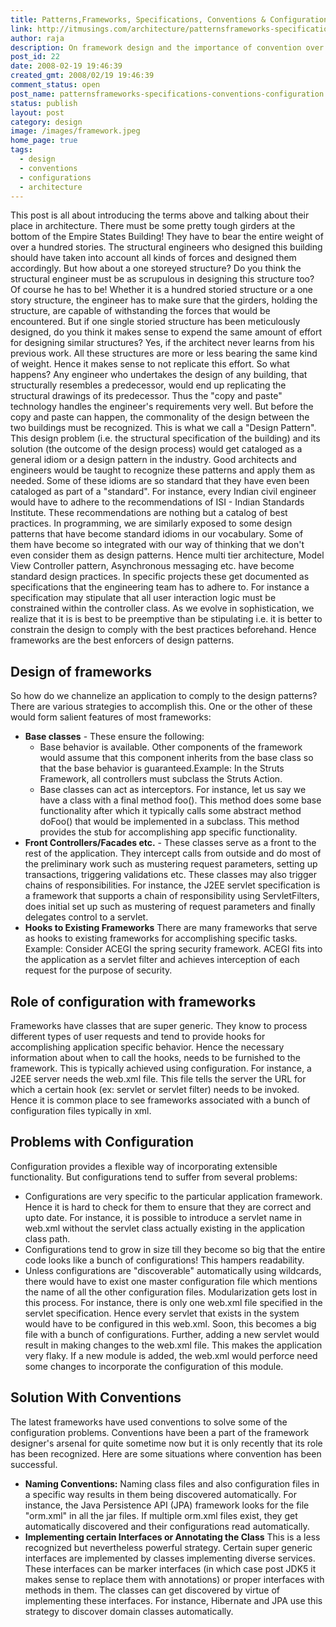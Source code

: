 ```yaml
---
title: Patterns,Frameworks, Specifications, Conventions & Configuration
link: http://itmusings.com/architecture/patternsframeworks-specifications-conventions-configuration
author: raja
description: On framework design and the importance of convention over (and in addition to)configuration
post_id: 22
date: 2008-02-19 19:46:39
created_gmt: 2008/02/19 19:46:39
comment_status: open
post_name: patternsframeworks-specifications-conventions-configuration
status: publish
layout: post
category: design
image: /images/framework.jpeg
home_page: true
tags:
  - design
  - conventions
  - configurations
  - architecture
---
```



This post is all about introducing the terms above and talking about their place in architecture. There must be some pretty tough girders at the bottom of the Empire States Building! They have to bear the entire weight of over a hundred stories. The structural engineers who designed this building should have taken into account all kinds of forces and designed them accordingly. But how about a one storeyed structure? Do you think the structural engineer must be as scrupulous in designing this structure too? Of course he has to be! Whether it is a hundred storied structure or a one story structure, the engineer has to make sure that the girders, holding the structure, are capable of withstanding the forces that would be encountered. But if one single storied structure has been meticulously designed, do you think it makes sense to expend the same amount of effort for designing similar structures? Yes, if the architect never learns from his previous work. All these structures are more or less bearing the same kind of weight. Hence it makes sense to not replicate this effort.  So what happens? Any engineer who undertakes the design of any building, that structurally resembles a predecessor, would end up replicating the structural drawings of its predecessor. Thus the "copy and paste" technology handles the engineer's requirements very well. But before the copy and paste can happen, the commonality of the design between the two buildings must be recognized. This is what we call a "Design Pattern". This design problem (i.e. the structural specification of the building) and its solution (the outcome of the design process) would get cataloged as a general idiom or a design pattern in the industry. Good architects and engineers would be taught to recognize these patterns and apply them as needed. Some of these idioms are so standard that they have even been cataloged as part of a "standard". For instance, every Indian civil engineer would have to adhere to the recommendations of ISI - Indian Standards Institute. These recommendations are nothing but a catalog of best practices. In programming, we are similarly exposed to some design patterns that have become standard idioms in our vocabulary. Some of them have become so integrated with our way of thinking that we don't even consider them as design patterns. Hence multi tier architecture, Model View Controller pattern, Asynchronous messaging etc. have become standard design practices. In specific projects these get documented as specifications that the engineering team has to adhere to. For instance a specification may stipulate that all user interaction logic must be constrained within the controller class. As we evolve in sophistication, we realize that it is is best to be preemptive than be stipulating i.e. it is better to constrain the design to comply with the best practices beforehand. Hence frameworks are the best enforcers of design patterns. 

## Design of frameworks

So how do we channelize an application to comply to the design patterns? There are various strategies to accomplish this. One or the other of these would form salient features of most frameworks: 

  * **Base classes** \- These ensure the following: 
    * Base behavior is available. Other components of the framework would assume that this component inherits from the base class so that the base behavior is guaranteed.Example: In the Struts Framework, all controllers must subclass the Struts Action.
    * Base classes can act as interceptors. For instance, let us say we have a class with a final method foo(). This method does some base functionality after which it typically calls some abstract method doFoo() that would be implemented in a subclass. This method provides the stub for accomplishing app specific functionality.
  * **Front Controllers/Facades etc.** \- These classes serve as a front to the rest of the application. They intercept calls from outside and do most of the preliminary work such as mustering request parameters, setting up transactions, triggering validations etc. These classes may also trigger chains of responsibilities. For instance, the J2EE servlet specification is a framework that supports a chain of responsibility using ServletFilters, does initial set up such as mustering of request parameters and finally delegates control to a servlet.
  * **Hooks to Existing Frameworks** There are many frameworks that serve as hooks to existing frameworks for accomplishing specific tasks. Example: Consider ACEGI the spring security framework. ACEGI fits into the application as a servlet filter and achieves interception of each request for the purpose of security.

## Role of configuration with frameworks

Frameworks have classes that are super generic. They know to process different types of user requests and tend to provide hooks for accomplishing application specific behavior. Hence the necessary information about when to call the hooks, needs to be furnished to the framework. This is typically achieved using configuration. For instance, a J2EE server needs the web.xml file. This file tells the server the URL for which a certain hook (ex: servlet or servlet filter) needs to be invoked. Hence it is common place to see frameworks associated with a bunch of configuration files typically in xml. 

## Problems with Configuration

Configuration provides a flexible way of incorporating extensible functionality. But configurations tend to suffer from several problems: 

  * Configurations are very specific to the particular application framework. Hence it is hard to check for them to ensure that they are correct and upto date. For instance, it is possible to introduce a servlet name in web.xml without the servlet class actually existing in the application class path.
  * Configurations tend to grow in size till they become so big that the entire code looks like a bunch of configurations! This hampers readability.
  * Unless configurations are "discoverable" automatically using wildcards, there would have to exist one master configuration file which mentions the name of all the other configuration files. Modularization gets lost in this process. For instance, there is only one web.xml file specified in the servlet specification. Hence every servlet that exists in the system would have to be configured in this web.xml. Soon, this becomes a big file with a bunch of configurations. Further, adding a new servlet would result in making changes to the web.xml file. This makes the application very flaky. If a new module is added, the web.xml would perforce need some changes to incorporate the configuration of this module.

## Solution With Conventions

The latest frameworks have used conventions to solve some of the configuration problems. Conventions have been a part of the framework designer's arsenal for quite sometime now but it is only recently that its role has been recognized. Here are some situations where convention has been successful. 

  * **Naming Conventions:** Naming class files and also configuration files in a specific way results in them being discovered automatically. For instance, the Java Persistence API (JPA) framework looks for the file "orm.xml" in all the jar files. If multiple orm.xml files exist, they get automatically discovered and their configurations read automatically.
  * **Implementing certain Interfaces or Annotating the Class** This is a less recognized but nevertheless powerful strategy. Certain super generic interfaces are implemented by classes implementing diverse services. These interfaces can be marker interfaces (in which case post JDK5 it makes sense to replace them with annotations) or proper interfaces with methods in them. The classes can get discovered by virtue of implementing these interfaces. For instance, Hibernate and JPA use this strategy to discover domain classes automatically.
